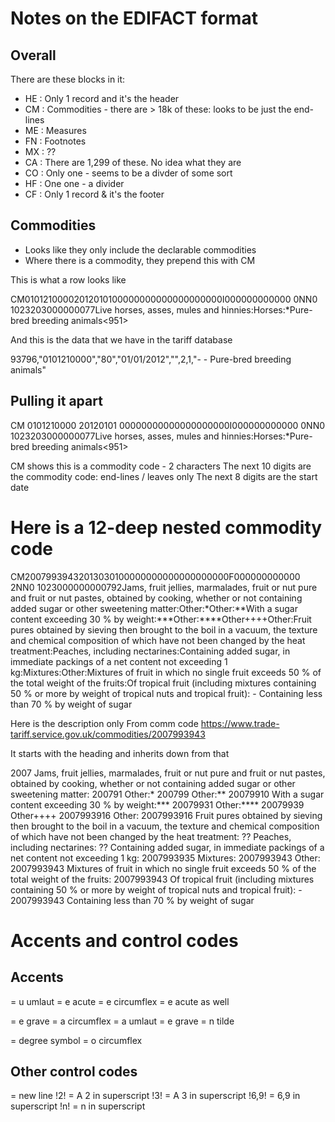 # Notes on the EDIFACT format

## Overall

There are these blocks in it:
- HE : Only 1 record and it's the header
- CM : Commodities - there are > 18k of these: looks to be just the end-lines
- ME : Measures
- FN : Footnotes
- MX : ??
- CA : There are 1,299 of these. No idea what they are
- CO : Only one - seems to be a divder of some sort
- HF : One one - a divider
- CF : Only 1 record & it's the footer

## Commodities

- Looks like they only include the declarable commodities
- Where there is a commodity, they prepend this with CM

This is what a row looks like

CM01012100002012010100000000000000000000I000000000000       0NN0 1023203000000077Live horses, asses, mules and hinnies:Horses:*Pure-bred breeding animals<951>

And this is the data that we have in the tariff database

93796,"0101210000","80","01/01/2012","",2,1,"- - Pure-bred breeding animals"

## Pulling it apart

CM 0101210000 20120101 00000000000000000000I000000000000       0NN0 1023203000000077Live horses, asses, mules and hinnies:Horses:*Pure-bred breeding animals<951>

CM shows this is a commodity code - 2 characters
The next 10 digits are the commodity code: end-lines / leaves only
The next 8 digits are the start date

# Here is a 12-deep nested commodity code
CM20079939432013030100000000000000000000F000000000000       2NN0 1023000000000792Jams, fruit jellies, marmalades, fruit or nut pur<KB>e and fruit or nut pastes, obtained by cooking, whether or not containing added sugar or other sweetening matter:Other:*Other:**With a sugar content exceeding 30 % by weight:***Other:****Other++++Other:Fruit pur<KD>es obtained by sieving then brought to the boil in a vacuum, the texture and chemical composition of which have not been changed by the heat treatment:Peaches, including nectarines:Containing added sugar, in immediate packings of a net content not exceeding 1 kg:Mixtures:Other:Mixtures of fruit in which no single fruit exceeds 50 % of the total weight of the fruits:Of tropical fruit (including mixtures containing 50 % or more by weight of tropical nuts and tropical fruit): - Containing less than 70 % by weight of sugar

Here is the description only
From comm code https://www.trade-tariff.service.gov.uk/commodities/2007993943

It starts with the heading and inherits down from that

2007        Jams, fruit jellies, marmalades, fruit or nut pur<KB>e and fruit or nut pastes, obtained by cooking, whether or not containing added sugar or other sweetening matter:
200791      Other:*
200799      Other:**
20079910    With a sugar content exceeding 30 % by weight:***
20079931    Other:****
20079939    Other++++
2007993916  Other:
2007993916  Fruit pur<KD>es obtained by sieving then brought to the boil in a vacuum, the texture and chemical composition of which have not been changed by the heat treatment:
??          Peaches, including nectarines:
??          Containing added sugar, in immediate packings of a net content not exceeding 1 kg:
2007993935  Mixtures:
2007993943  Other:
2007993943  Mixtures of fruit in which no single fruit exceeds 50 % of the total weight of the fruits:
2007993943  Of tropical fruit (including mixtures containing 50 % or more by weight of tropical nuts and tropical fruit): - 
2007993943  Containing less than 70 % by weight of sugar


# Accents and control codes
## Accents
<KA> = u umlaut
<KB> = e acute
<KC> = e circumflex
<KD> = e acute as well

<KF> = e grave
<KG> = a circumflex
<KH> = a umlaut
<KK> = e grave
<KN> = n tilde

<KO> = degree symbol
<KP> = o circumflex

## Other control codes
<AC> = new line
<AG>!2! = A 2 in superscript
<AG>!3! = A 3 in superscript
<AG>!6,9! = 6,9 in superscript
<AH>!n! = n in superscript
